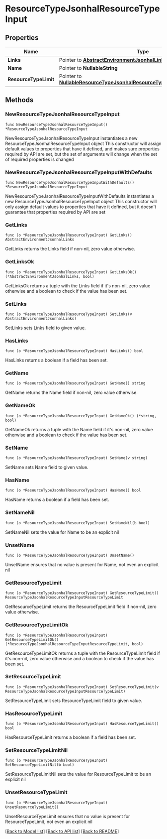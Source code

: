 # ResourceTypeJsonhalResourceTypeInput

## Properties

Name | Type | Description | Notes
------------ | ------------- | ------------- | -------------
**Links** | Pointer to [**AbstractEnvironmentJsonhalLinks**](AbstractEnvironmentJsonhalLinks.md) |  | [optional] 
**Name** | Pointer to **NullableString** |  | [optional] 
**ResourceTypeLimit** | Pointer to [**NullableResourceTypeJsonhalResourceTypeInputResourceTypeLimit**](ResourceTypeJsonhalResourceTypeInputResourceTypeLimit.md) |  | [optional] 

## Methods

### NewResourceTypeJsonhalResourceTypeInput

`func NewResourceTypeJsonhalResourceTypeInput() *ResourceTypeJsonhalResourceTypeInput`

NewResourceTypeJsonhalResourceTypeInput instantiates a new ResourceTypeJsonhalResourceTypeInput object
This constructor will assign default values to properties that have it defined,
and makes sure properties required by API are set, but the set of arguments
will change when the set of required properties is changed

### NewResourceTypeJsonhalResourceTypeInputWithDefaults

`func NewResourceTypeJsonhalResourceTypeInputWithDefaults() *ResourceTypeJsonhalResourceTypeInput`

NewResourceTypeJsonhalResourceTypeInputWithDefaults instantiates a new ResourceTypeJsonhalResourceTypeInput object
This constructor will only assign default values to properties that have it defined,
but it doesn't guarantee that properties required by API are set

### GetLinks

`func (o *ResourceTypeJsonhalResourceTypeInput) GetLinks() AbstractEnvironmentJsonhalLinks`

GetLinks returns the Links field if non-nil, zero value otherwise.

### GetLinksOk

`func (o *ResourceTypeJsonhalResourceTypeInput) GetLinksOk() (*AbstractEnvironmentJsonhalLinks, bool)`

GetLinksOk returns a tuple with the Links field if it's non-nil, zero value otherwise
and a boolean to check if the value has been set.

### SetLinks

`func (o *ResourceTypeJsonhalResourceTypeInput) SetLinks(v AbstractEnvironmentJsonhalLinks)`

SetLinks sets Links field to given value.

### HasLinks

`func (o *ResourceTypeJsonhalResourceTypeInput) HasLinks() bool`

HasLinks returns a boolean if a field has been set.

### GetName

`func (o *ResourceTypeJsonhalResourceTypeInput) GetName() string`

GetName returns the Name field if non-nil, zero value otherwise.

### GetNameOk

`func (o *ResourceTypeJsonhalResourceTypeInput) GetNameOk() (*string, bool)`

GetNameOk returns a tuple with the Name field if it's non-nil, zero value otherwise
and a boolean to check if the value has been set.

### SetName

`func (o *ResourceTypeJsonhalResourceTypeInput) SetName(v string)`

SetName sets Name field to given value.

### HasName

`func (o *ResourceTypeJsonhalResourceTypeInput) HasName() bool`

HasName returns a boolean if a field has been set.

### SetNameNil

`func (o *ResourceTypeJsonhalResourceTypeInput) SetNameNil(b bool)`

 SetNameNil sets the value for Name to be an explicit nil

### UnsetName
`func (o *ResourceTypeJsonhalResourceTypeInput) UnsetName()`

UnsetName ensures that no value is present for Name, not even an explicit nil
### GetResourceTypeLimit

`func (o *ResourceTypeJsonhalResourceTypeInput) GetResourceTypeLimit() ResourceTypeJsonhalResourceTypeInputResourceTypeLimit`

GetResourceTypeLimit returns the ResourceTypeLimit field if non-nil, zero value otherwise.

### GetResourceTypeLimitOk

`func (o *ResourceTypeJsonhalResourceTypeInput) GetResourceTypeLimitOk() (*ResourceTypeJsonhalResourceTypeInputResourceTypeLimit, bool)`

GetResourceTypeLimitOk returns a tuple with the ResourceTypeLimit field if it's non-nil, zero value otherwise
and a boolean to check if the value has been set.

### SetResourceTypeLimit

`func (o *ResourceTypeJsonhalResourceTypeInput) SetResourceTypeLimit(v ResourceTypeJsonhalResourceTypeInputResourceTypeLimit)`

SetResourceTypeLimit sets ResourceTypeLimit field to given value.

### HasResourceTypeLimit

`func (o *ResourceTypeJsonhalResourceTypeInput) HasResourceTypeLimit() bool`

HasResourceTypeLimit returns a boolean if a field has been set.

### SetResourceTypeLimitNil

`func (o *ResourceTypeJsonhalResourceTypeInput) SetResourceTypeLimitNil(b bool)`

 SetResourceTypeLimitNil sets the value for ResourceTypeLimit to be an explicit nil

### UnsetResourceTypeLimit
`func (o *ResourceTypeJsonhalResourceTypeInput) UnsetResourceTypeLimit()`

UnsetResourceTypeLimit ensures that no value is present for ResourceTypeLimit, not even an explicit nil

[[Back to Model list]](../README.md#documentation-for-models) [[Back to API list]](../README.md#documentation-for-api-endpoints) [[Back to README]](../README.md)


